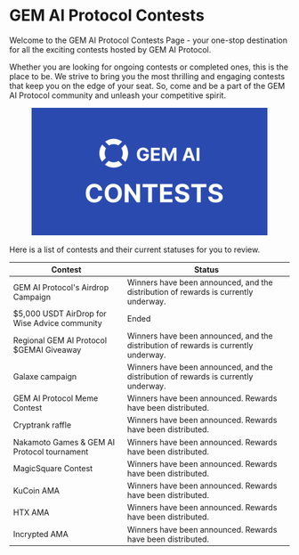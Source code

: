 # GEM AI Protocol Contests

Welcome to the GEM AI Protocol Contests Page - your one-stop destination for all the exciting contests hosted by GEM AI Protocol.

Whether you are looking for ongoing contests or completed ones, this is the place to be. We strive to bring you the most thrilling and engaging contests that keep you on the edge of your seat. So, come and be a part of the GEM AI Protocol community and unleash your competitive spirit.

<figure><img src="../../.gitbook/assets/Frame 14.png" alt=""><figcaption></figcaption></figure>

Here is a list of contests and their current statuses for you to review.

| Contest                                       | Status                                                                              |
| --------------------------------------------- | ----------------------------------------------------------------------------------- |
| GEM AI Protocol's Airdrop Campaign            | Winners have been announced, and the distribution of rewards is currently underway. |
| $5,000 USDT AirDrop for Wise Advice community | Ended                                                                               |
| Regional GEM AI Protocol $GEMAI Giveaway      | Winners have been announced, and the distribution of rewards is currently underway. |
| Galaxe campaign                               | Winners have been announced, and the distribution of rewards is currently underway. |
| GEM AI Protocol Meme Contest                  | Winners have been announced. Rewards have been distributed.                         |
| Cryptrank raffle                              | Winners have been announced. Rewards have been distributed.                         |
| Nakamoto Games & GEM AI Protocol tournament   | Winners have been announced. Rewards have been distributed.                         |
| MagicSquare Contest                           | Winners have been announced. Rewards have been distributed.                         |
| KuCoin AMA                                    | Winners have been announced. Rewards have been distributed.                         |
| HTX AMA                                       | Winners have been announced. Rewards have been distributed.                         |
| Incrypted AMA                                 | Winners have been announced. Rewards have been distributed.                         |
